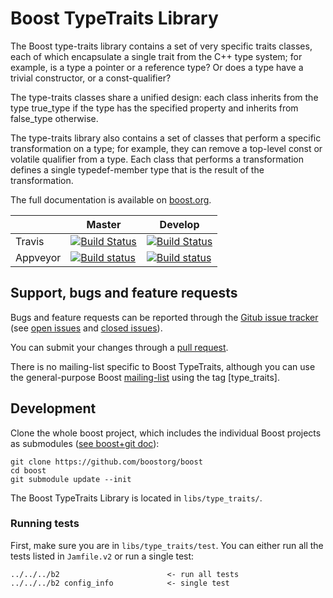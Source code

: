 Boost TypeTraits Library
============================

The Boost type-traits library contains a set of very specific traits classes, each of which encapsulate a single trait
from the C++ type system; for example, is a type a pointer or a reference type? Or does a type have a trivial constructor, or a const-qualifier?

The type-traits classes share a unified design: each class inherits from the type true_type if the type has the specified property and inherits from false_type otherwise.

The type-traits library also contains a set of classes that perform a specific transformation on a type; for example, they can remove a top-level const or
volatile qualifier from a type. Each class that performs a transformation defines a single typedef-member type that is the result of the transformation.

The full documentation is available on [boost.org](http://www.boost.org/doc/libs/release/libs/type_traits/index.html).

|                  |  Master  |   Develop   |
|------------------|----------|-------------|
| Travis           | [![Build Status](https://travis-ci.org/boostorg/type_traits.svg?branch=master)](https://travis-ci.org/boostorg/type_traits)  |  [![Build Status](https://travis-ci.org/boostorg/type_traits.svg)](https://travis-ci.org/boostorg/type_traits) |
| Appveyor         | [![Build status](https://ci.appveyor.com/api/projects/status/lwjqu4087qiolje8/branch/master?svg=true)](https://ci.appveyor.com/project/jzmaddock/type-traits/branch/master) | [![Build status](https://ci.appveyor.com/api/projects/status/lwjqu4087qiolje8/branch/develop?svg=true)](https://ci.appveyor.com/project/jzmaddock/type-traits/branch/develop)  |


## Support, bugs and feature requests ##

Bugs and feature requests can be reported through the [Gitub issue tracker](https://github.com/boostorg/type_traits/issues)
(see [open issues](https://github.com/boostorg/type_traits/issues) and
[closed issues](https://github.com/boostorg/type_traits/issues?utf8=%E2%9C%93&q=is%3Aissue+is%3Aclosed)).

You can submit your changes through a [pull request](https://github.com/boostorg/type_traits/pulls).

There is no mailing-list specific to Boost TypeTraits, although you can use the general-purpose Boost [mailing-list](http://lists.boost.org/mailman/listinfo.cgi/boost-users) using the tag [type_traits].


## Development ##

Clone the whole boost project, which includes the individual Boost projects as submodules ([see boost+git doc](https://github.com/boostorg/boost/wiki/Getting-Started)):

    git clone https://github.com/boostorg/boost
    cd boost
    git submodule update --init

The Boost TypeTraits Library is located in `libs/type_traits/`.

### Running tests ###
First, make sure you are in `libs/type_traits/test`.
You can either run all the tests listed in `Jamfile.v2` or run a single test:

    ../../../b2                        <- run all tests
    ../../../b2 config_info            <- single test
